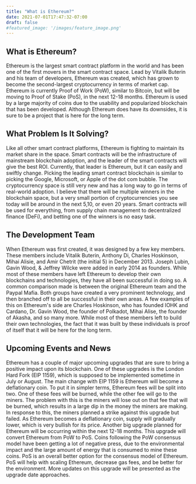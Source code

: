 ```yaml
---
title: "What is Ethereum?"
date: 2021-07-01T17:47:32-07:00
draft: false
#featured_image: '/images/feature_image.png'
---
```


## What is Ethereum?

Ethereum is the largest smart contract platform in the world and has been one of the first movers in the smart contract space. Lead by Vitalik Buterin and his team of developers, Ethereum was created, which has grown to become the second-largest cryptocurrency in terms of market cap. Ethereum is currently Proof of Work (PoW), similar to Bitcoin, but will be moving to Proof of Stake (PoS), in the next 12-18 months. Ethereum is used by a large majority of coins due to the usability and popularized blockchain that has been developed. Although Ethereum does have its downsides, it is sure to be a project that is here for the long term.

## What Problem Is It Solving?

Like all other smart contract platforms, Ethereum is fighting to maintain its market share in the space. Smart contracts will be the infrastructure of mainstream blockchain adoption, and the leader of the smart contracts will give the best ROI. Currently, that leader is Ethereum, but it can easily and swiftly change. Picking the leading smart contract blockchain is similar to picking the Google, Microsoft, or Apple of the dot com bubble. The cryptocurrency space is still very new and has a long way to go in terms of real-world adoption. I believe that there will be multiple winners in the blockchain space, but a very small portion of cryptocurrencies you see today will be around in the next 5,10, or even 20 years. Smart contracts will be used for everything, from supply chain management to decentralized finance (DeFi), and betting one of the winners is no easy task.

## The Development Team

When Ethereum was first created, it was designed by a few key members. These members include Vitalik Buterin, Anthony Di, Charles Hoskinson, Mihai Alisie, and Amir Chetrit (the initial 5) in December 2013. Joseph Lubin, Gavin Wood, & Jeffrey Wilcke were added in early 2014 as founders. While most of these members have left Ethereum to develop their own blockchains and technologies, they have all been successful in doing so. A common comparison made is between the original Ethereum team and the Paypal Mafia. Both groups have created a very prominent technology, and then branched off to all be successful in their own areas. A few examples of this on Ethereum's side are Charles Hoskinson, who has founded IOHK and Cardano, Dr. Gavin Wood, the founder of Polkadot, Mihai Alise, the founder of Akasha, and so many more. While most of these members left to build their own technologies, the fact that it was built by these individuals is proof of itself that it will be here for the long term.

## Upcoming Events and News

Ethereum has a couple of major upcoming upgrades that are sure to bring a positive impact upon its blockchain. One of these upgrades is the London Hard Fork (EIP 1159), which is supposed to be implemented sometime in July or August. The main change with EIP 1159 is Ethereum will become a deflationary coin. To put it in simpler terms, Ethereum fees will be split into two. One of these fees will be burned, while the other fee will go to the miners. The problem with this is the miners will lose out on that fee that will be burned, which results in a large dip in the money the miners are making. In response to this, the miners planned a strike against this upgrade but failed. As Ethereum becomes a deflationary coin, supply will gradually lower, which is very bullish for its price. Another big upgrade planned for Ethereum will be occurring within the next 12-18 months. This upgrade will convert Ethereum from PoW to PoS. Coins following the PoW consensus model have been getting a lot of negative press, due to the environmental impact and the large amount of energy that is consumed to mine these coins. PoS is an overall better option for the consensus model of Ethereum. PoS will help with scaling Ethereum, decrease gas fees, and be better for the environment. More updates on this upgrade will be presented as the upgrade date approaches.
